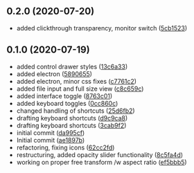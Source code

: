 ## 0.2.0 (2020-07-20)

* added clickthrough transparency, monitor switch ([5cb1523](https://github.com/alwinzwets/design-tracer/commit/5cb1523))



## 0.1.0 (2020-07-19)

* added control drawer styles ([13c6a33](https://github.com/alwinzwets/design-tracer/commit/13c6a33))
* added electron ([5890655](https://github.com/alwinzwets/design-tracer/commit/5890655))
* added electron, minor css fixes ([c7761c2](https://github.com/alwinzwets/design-tracer/commit/c7761c2))
* added file input and full size view ([c8c659c](https://github.com/alwinzwets/design-tracer/commit/c8c659c))
* added interface toggle ([8763c01](https://github.com/alwinzwets/design-tracer/commit/8763c01))
* added keyboard toggles ([0cc860c](https://github.com/alwinzwets/design-tracer/commit/0cc860c))
* changed handling of shortcuts ([25d6fb2](https://github.com/alwinzwets/design-tracer/commit/25d6fb2))
* drafting keyboard shortcuts ([d9c9ca8](https://github.com/alwinzwets/design-tracer/commit/d9c9ca8))
* drafting keyboard shortcuts ([3cab9f2](https://github.com/alwinzwets/design-tracer/commit/3cab9f2))
* initial commit ([da995cf](https://github.com/alwinzwets/design-tracer/commit/da995cf))
* Initial commit ([ae1897b](https://github.com/alwinzwets/design-tracer/commit/ae1897b))
* refactoring, fixing icons ([62cc2fd](https://github.com/alwinzwets/design-tracer/commit/62cc2fd))
* restructuring, added opacity slider functionality ([8c5fa4d](https://github.com/alwinzwets/design-tracer/commit/8c5fa4d))
* working on proper free transform /w aspect ratio ([ef5bbb5](https://github.com/alwinzwets/design-tracer/commit/ef5bbb5))



